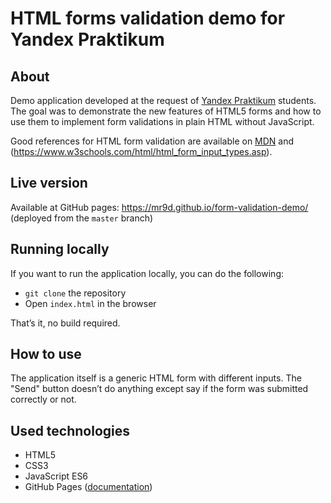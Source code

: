 # HTML forms validation demo for Yandex Praktikum

## About

Demo application developed at the request of [Yandex Praktikum](https://practicum.com/) students. The goal was to demonstrate the new features of HTML5 forms and how to use them to implement form validations in plain HTML without JavaScript.

Good references for HTML form validation are available on [MDN](https://developer.mozilla.org/ru/docs/Learn/HTML/Forms/%D0%92%D0%B0%D0%BB%D0%B8%D0%B4%D0%B0%D1%86%D0%B8%D1%8F_%D1%84%D0%BE%D1%80%D0%BC%D1%8B) and (https://www.w3schools.com/html/html_form_input_types.asp).

## Live version

Available at GitHub pages: <https://mr9d.github.io/form-validation-demo/> (deployed from the `master` branch)

## Running locally

If you want to run the application locally, you can do the following:

- `git clone` the repository
- Open `index.html` in the browser

That’s it, no build required.

## How to use

The application itself is a generic HTML form with different inputs. The "Send" button doesn’t do anything except say if the form was submitted correctly or not.

## Used technologies

- HTML5
- CSS3
- JavaScript ES6
- GitHub Pages ([documentation](https://docs.github.com/en/pages))
